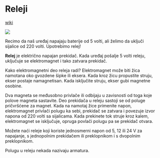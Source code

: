 # Releji

[wiki](https://sh.wikipedia.org/wiki/Relej)

![](https://upload.wikimedia.org/wikipedia/commons/thumb/6/69/Zugmagnet.jpg/304px-Zugmagnet.jpg)

Recimo da naš uređaj napajaju baterije od 5 volti, ali želimo da uključi sijalice od 220 volti. Upotrebimo relej!

**Relej** je električno napajan prekidač. Kada uređaj pošalje 5 volti releju, uključuje se elektromagnet i tako zatvara prekidač.

Kako elektromagnetni deo releja radi? Elektromagnet može biti žica namotana oko gvozdene šipke ili eksera. Kada kroz žicu propustite struju, ekser postaje namagnetisan. Kada isključite struju, ekser gubi magnetne osobine.

Dva magneta se međusobno privlače ili odbijaju u zavisnosti od toga koje polove magneta sastavite. Deo prekidača u releju sastoji se od poluge pričvršćene za magnet. Kada na namotaj žice primenite napon, elektromagnet privlači polugu ka sebi, prekidač se zatvara i povezuje izvor napona od 220 volti sa sijalicama. Kada prekinete tok struje kroz kalem, elektromagnet se isključuje, opruga povlači polugu pa se prekidač otvara.

Možete naći releje koji koriste jednosmerni napon od 5, 12 ili 24 V za napajanje, s jednopolnim prekidačem ili preklopnikom i s dvopolnim preklopnikom.

Polugu u releju nekada nazivaju armatura.
